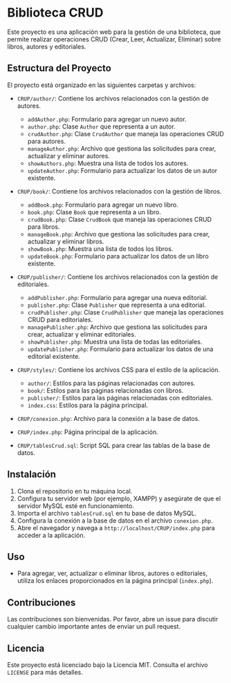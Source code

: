 # Biblioteca CRUD

Este proyecto es una aplicación web para la gestión de una biblioteca, que permite realizar operaciones CRUD (Crear, Leer, Actualizar, Eliminar) sobre libros, autores y editoriales.

## Estructura del Proyecto

El proyecto está organizado en las siguientes carpetas y archivos:

- `CRUP/author/`: Contiene los archivos relacionados con la gestión de autores.
    - `addAuthor.php`: Formulario para agregar un nuevo autor.
    - `author.php`: Clase `Author` que representa a un autor.
    - `crudAuthor.php`: Clase `CrudAuthor` que maneja las operaciones CRUD para autores.
    - `manageAuthor.php`: Archivo que gestiona las solicitudes para crear, actualizar y eliminar autores.
    - `showAuthors.php`: Muestra una lista de todos los autores.
    - `updateAuthor.php`: Formulario para actualizar los datos de un autor existente.

- `CRUP/book/`: Contiene los archivos relacionados con la gestión de libros.
    - `addBook.php`: Formulario para agregar un nuevo libro.
    - `book.php`: Clase `Book` que representa a un libro.
    - `crudBook.php`: Clase `CrudBook` que maneja las operaciones CRUD para libros.
    - `manageBook.php`: Archivo que gestiona las solicitudes para crear, actualizar y eliminar libros.
    - `showBook.php`: Muestra una lista de todos los libros.
    - `updateBook.php`: Formulario para actualizar los datos de un libro existente.

- `CRUP/publisher/`: Contiene los archivos relacionados con la gestión de editoriales.
    - `addPublisher.php`: Formulario para agregar una nueva editorial.
    - `publisher.php`: Clase `Publisher` que representa a una editorial.
    - `crudPublisher.php`: Clase `CrudPublisher` que maneja las operaciones CRUD para editoriales.
    - `managePublisher.php`: Archivo que gestiona las solicitudes para crear, actualizar y eliminar editoriales.
    - `showPublisher.php`: Muestra una lista de todas las editoriales.
    - `updatePublisher.php`: Formulario para actualizar los datos de una editorial existente.

- `CRUP/styles/`: Contiene los archivos CSS para el estilo de la aplicación.
    - `author/`: Estilos para las páginas relacionadas con autores.
    - `book/`: Estilos para las páginas relacionadas con libros.
    - `publisher/`: Estilos para las páginas relacionadas con editoriales.
    - `index.css`: Estilos para la página principal.

- `CRUP/conexion.php`: Archivo para la conexión a la base de datos.

- `CRUP/index.php`: Página principal de la aplicación.

- `CRUP/tablesCrud.sql`: Script SQL para crear las tablas de la base de datos.

## Instalación

1. Clona el repositorio en tu máquina local.
2. Configura tu servidor web (por ejemplo, XAMPP) y asegúrate de que el servidor MySQL esté en funcionamiento.
3. Importa el archivo `tablesCrud.sql` en tu base de datos MySQL.
4. Configura la conexión a la base de datos en el archivo `conexion.php`.
5. Abre el navegador y navega a `http://localhost/CRUP/index.php` para acceder a la aplicación.

## Uso

- Para agregar, ver, actualizar o eliminar libros, autores o editoriales, utiliza los enlaces proporcionados en la página principal (`index.php`).

## Contribuciones

Las contribuciones son bienvenidas. Por favor, abre un issue para discutir cualquier cambio importante antes de enviar un pull request.

## Licencia

Este proyecto está licenciado bajo la Licencia MIT. Consulta el archivo `LICENSE` para más detalles.
